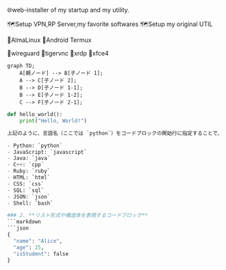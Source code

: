 🌐web-installer of my startup and my utility.

🗺️Setup VPN,RP Server,my favorite softwares
🗺️Setup my original UTIL

🎯AlmaLinux
🎯Android Termux

🎨wireguard
🎨tigervnc
🎨xrdp
🎨xfce4


```mermaid
graph TD;
    A[親ノード] --> B[子ノード 1];
    A --> C[子ノード 2];
    B --> D[子ノード 1-1];
    B --> E[子ノード 1-2];
    C --> F[子ノード 2-1];
```

```python
def hello_world():
    print("Hello, World!")

上記のように、言語名（ここでは `python`）をコードブロックの開始行に指定することで、シンタックスハイライトを有効にできます。

- Python: `python`
- JavaScript: `javascript`
- Java: `java`
- C++: `cpp`
- Ruby: `ruby`
- HTML: `html`
- CSS: `css`
- SQL: `sql`
- JSON: `json`
- Shell: `bash`

### 2. **リスト形式や構造体を表現するコードブロック**
```markdown
```json
{
  "name": "Alice",
  "age": 25,
  "isStudent": false
}
